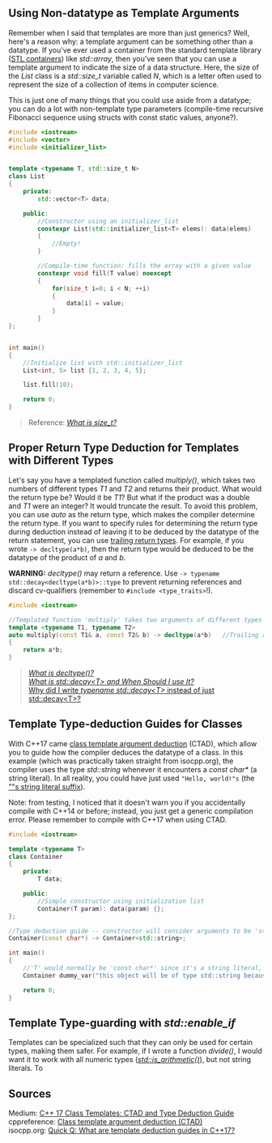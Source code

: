 ## Using Non-datatype as Template Arguments
Remember when I said that templates are more than just generics? Well, here's a reason why: a template argument can be something other than a datatype. If you've ever used
a container from the standard template library ([STL containers](https://www.cplusplus.com/reference/stl/)) like _std::array_, then you've seen that you can use a template
argument to indicate the size of a data structure. Here, the size of the _List_ class is a _std::size\_t_ variable called _N_, which is a letter often used to represent
the size of a collection of items in computer science.

This is just one of many things that you could use aside from a datatype; you can do a lot with non-template type parameters (compile-time recursive Fibonacci sequence using structs with const static values, anyone?).
```C++
#include <iostream>
#include <vector>
#include <initializer_list>


template <typename T, std::size_t N>
class List
{
    private:
        std::vector<T> data;

    public:
        //Constructor using an initializer_list
        constexpr List(std::initializer_list<T> elems): data(elems)
        {
            //Empty!
        }

        //Compile-time function: fills the array with a given value
        constexpr void fill(T value) noexcept
        {
            for(size_t i=0; i < N; ++i)
            {
                data[i] = value;
            }
        }
};


int main()
{
    //Initialize list with std::initializer_list
    List<int, 5> list {1, 2, 3, 4, 5};

    list.fill(10);

    return 0;
}
```
> Reference: [_What is size\_t?_](https://en.cppreference.com/w/cpp/types/size_t)

## Proper Return Type Deduction for Templates with Different Types
Let's say you have a templated function called _multiply()_, which takes two numbers of different types _T1_ and _T2_ and returns their product. What would the return type be?
Would it be _T1_? But what if the product was a double and _T1_ were an integer? It would truncate the result. To avoid this problem, you can use _auto_ as the return type,
which makes the compiler determine the return type. If you want to specify rules for determining the return type during deduction instead of leaving it to be deduced by the datatype of the return statement, you can use [trailing return types](https://www.ibm.com/docs/en/zos/2.1.0?topic=declarators-trailing-return-type-c11). For example, if you wrote `-> decltype(a*b)`, then
the return type would be deduced to be the datatype of the product of _a_ and _b_.

**WARNING:** _decltype()_ may return a reference. Use `-> typename std::decay<decltype(a*b)>::type` to prevent returning references and discard cv-qualifiers (remember to `#include <type_traits>`!).
```C++
#include <iostream>

//Templated function 'multiply' takes two arguments of different types
template <typename T1, typename T2>
auto multiply(const T1& a, const T2& b) -> decltype(a*b)   //Trailing return type, requires return type 'auto'
{
    return a*b;
}
```
> [_What is decltype()?_](https://docs.microsoft.com/en-us/cpp/cpp/decltype-cpp?view=msvc-160) <br />
> [_What is std::decay\<T\> and When Should I use It?_](https://newbedev.com/what-is-std-decay-and-when-it-should-be-used) <br />
> [Why did I write _typename std::decay\<T\>_ instead of just std::decay\<T\>?](https://stackoverflow.com/questions/610245/where-and-why-do-i-have-to-put-the-template-and-typename-keywords) <br />

## Template Type-deduction Guides for Classes
With C++17 came [class template argument deduction](https://en.cppreference.com/w/cpp/language/class_template_argument_deduction) (CTAD), which allow you to guide how the
compiler deduces the datatype of a class. In this example (which was practically taken straight from isocpp.org), the compiler uses the type _std::string_ whenever
it encounters a _const char\*_ (a string literal). In all reality, you could have just used `"Hello, world!"s` (the [""s string literal suffix](https://en.cppreference.com/w/cpp/string/basic_string/operator%22%22s)).

Note: from testing, I noticed that it doesn't warn you if you accidentally compile with C++14 or before; instead, you just get a generic compilation error. Please remember
to compile with C++17 when using CTAD.
```C++
#include <iostream>

template <typename T>
class Container
{
    private:
        T data;

    public:
        //Simple constructor using initialization list
        Container(T param): data(param) {}; 
};

//Type deduction guide -- constructor will consider arguments to be 'std::string' when given 'const char*'
Container(const char*) -> Container<std::string>;

int main()
{
    //'T' would normally be 'const char*' since it's a string literal, but now it's 'std::string'
    Container dummy_var("this object will be of type std::string because of deduction guides");

    return 0;
}
```
## Template Type-guarding with _std::enable\_if_
Templates can be specialized such that they can only be used for certain types, making them safer. For example, if I wrote a function _divide()_, I would want it to work
with all numeric types ([_std::is\_arithmetic()_](https://en.cppreference.com/w/cpp/types/is_arithmetic)), but not string literals. To

## Sources
Medium: [C++ 17 Class Templates: CTAD and Type Deduction Guide](https://medium.com/codex/c-17-class-templates-ctad-and-type-deduction-934d9cf5f529) <br />
cppreference: [Class template argument deduction (CTAD)](https://en.cppreference.com/w/cpp/language/class_template_argument_deduction) <br />
isocpp.org: [Quick Q: What are template deduction guides in C++17?](https://isocpp.org/blog/2017/09/quick-q-what-are-template-deduction-guides-in-cpp17) <br />
